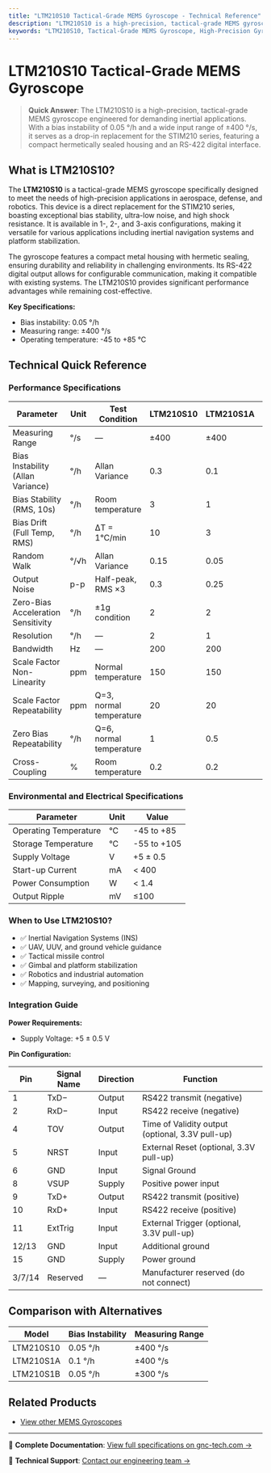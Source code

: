 ```yaml
---
title: "LTM210S10 Tactical-Grade MEMS Gyroscope - Technical Reference"
description: "LTM210S10 is a high-precision, tactical-grade MEMS gyroscope with exceptional bias stability and ultra-low noise, ideal for aerospace and defense applications."
keywords: "LTM210S10, Tactical-Grade MEMS Gyroscope, High-Precision Gyroscope, Aerospace Gyroscope"
---
```


# LTM210S10 Tactical-Grade MEMS Gyroscope

> **Quick Answer**: The LTM210S10 is a high-precision, tactical-grade MEMS gyroscope engineered for demanding inertial applications. With a bias instability of 0.05 °/h and a wide input range of ±400 °/s, it serves as a drop-in replacement for the STIM210 series, featuring a compact hermetically sealed housing and an RS-422 digital interface.

## What is LTM210S10?

The **LTM210S10** is a tactical-grade MEMS gyroscope specifically designed to meet the needs of high-precision applications in aerospace, defense, and robotics. This device is a direct replacement for the STIM210 series, boasting exceptional bias stability, ultra-low noise, and high shock resistance. It is available in 1-, 2-, and 3-axis configurations, making it versatile for various applications including inertial navigation systems and platform stabilization.

The gyroscope features a compact metal housing with hermetic sealing, ensuring durability and reliability in challenging environments. Its RS-422 digital output allows for configurable communication, making it compatible with existing systems. The LTM210S10 provides significant performance advantages while remaining cost-effective.

**Key Specifications:**
- Bias instability: 0.05 °/h
- Measuring range: ±400 °/s
- Operating temperature: -45 to +85 °C

## Technical Quick Reference

### Performance Specifications

| Parameter | Unit | Test Condition | LTM210S10 | LTM210S1A | LTM210S1B |
| --- | --- | --- | --- | --- | --- |
| Measuring Range | °/s | — | ±400 | ±400 | ±300 |
| Bias Instability (Allan Variance) | °/h | Allan Variance | 0.3 | 0.1 | 0.05 |
| Bias Stability (RMS, 10s) | °/h | Room temperature | 3 | 1 | 0.5 |
| Bias Drift (Full Temp, RMS) | °/h | ΔT = 1°C/min | 10 | 3 | 1.5 |
| Random Walk | °/√h | Allan Variance | 0.15 | 0.05 | 0.03 |
| Output Noise | p-p | Half-peak, RMS ×3 | 0.3 | 0.25 | 0.2 |
| Zero-Bias Acceleration Sensitivity | °/h | ±1g condition | 2 | 2 | 2 |
| Resolution | °/h | — | 2 | 1 | 1 |
| Bandwidth | Hz | — | 200 | 200 | 180 |
| Scale Factor Non-Linearity | ppm | Normal temperature | 150 | 150 | 100 |
| Scale Factor Repeatability | ppm | Q=3, normal temperature | 20 | 20 | 20 |
| Zero Bias Repeatability | °/h | Q=6, normal temperature | 1 | 0.5 | 0.25 |
| Cross-Coupling | % | Room temperature | 0.2 | 0.2 | 0.2 |

### Environmental and Electrical Specifications

| Parameter | Unit | Value |
| --- | --- | --- |
| Operating Temperature | °C | -45 to +85 |
| Storage Temperature | °C | -55 to +105 |
| Supply Voltage | V | +5 ± 0.5 |
| Start-up Current | mA | < 400 |
| Power Consumption | W | < 1.4 |
| Output Ripple | mV | ≤100 |

### When to Use LTM210S10?
- ✅ Inertial Navigation Systems (INS)
- ✅ UAV, UUV, and ground vehicle guidance
- ✅ Tactical missile control
- ✅ Gimbal and platform stabilization
- ✅ Robotics and industrial automation
- ✅ Mapping, surveying, and positioning

### Integration Guide
**Power Requirements:**
- Supply Voltage: +5 ± 0.5 V

**Pin Configuration:**

| Pin | Signal Name | Direction | Function |
| --- | --- | --- | --- |
| 1 | TxD− | Output | RS422 transmit (negative) |
| 2 | RxD− | Input | RS422 receive (negative) |
| 4 | TOV | Output | Time of Validity output (optional, 3.3V pull-up) |
| 5 | NRST | Input | External Reset (optional, 3.3V pull-up) |
| 6 | GND | Input | Signal Ground |
| 8 | VSUP | Supply | Positive power input |
| 9 | TxD+ | Output | RS422 transmit (positive) |
| 10 | RxD+ | Input | RS422 receive (positive) |
| 11 | ExtTrig | Input | External Trigger (optional, 3.3V pull-up) |
| 12/13 | GND | Input | Additional ground |
| 15 | GND | Supply | Power ground |
| 3/7/14 | Reserved | — | Manufacturer reserved (do not connect) |

## Comparison with Alternatives

| Model | Bias Instability | Measuring Range |
| --- | --- | --- |
| LTM210S10 | 0.05 °/h | ±400 °/s |
| LTM210S1A | 0.1 °/h | ±400 °/s |
| LTM210S1B | 0.05 °/h | ±300 °/s |

## Related Products
- [View other MEMS Gyroscopes](https://www.gnc-tech.com/products/mems-gyroscopes/)

---

📘 **Complete Documentation**: [View full specifications on gnc-tech.com →](https://www.gnc-tech.com/products/mems-gyroscope-tactical-grade-ltm210s10)

💬 **Technical Support**: [Contact our engineering team →](https://www.gnc-tech.com/contact)